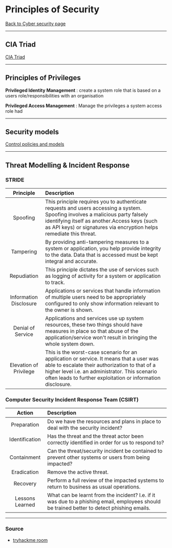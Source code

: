 # Principles of Security
[Back to Cyber security page](Cyber%20security.md)
- --
## CIA Triad
[CIA Triad](CIA%20Triad.md)
- --
##  Principles of Privileges
**Privileged Identity Management** : create a system role that is based on a users role/responsibilities with an organisation

**Privileged Access Management** : Manage the privileges a system access role had
- --
## Security models
[Control policies and models](Control%20policies%20and%20models.md)
- --
## Threat Modelling & Incident Response
 ### **STRIDE** 
|Principle|Description|
|:-:|:-|
|Spoofing|This principle requires you to authenticate requests and users accessing a system. Spoofing involves a malicious party falsely identifying itself as another.Access keys (such as API keys) or signatures via encryption helps remediate this threat.|
|Tampering	|By providing anti-tampering measures to a system or application, you help provide integrity to the data. Data that is accessed must be kept integral and accurate.|
|Repudiation|This principle dictates the use of services such as logging of activity for a system or application to track.|
|Information Disclosure|Applications or services that handle information of multiple users need to be appropriately configured to only show information relevant to the owner is shown.|
|Denial of Service|Applications and services use up system resources, these two things should have measures in place so that abuse of the application/service won't result in bringing the whole system down.|
|Elevation of Privilege|This is the worst-case scenario for an application or service. It means that a user was able to escalate their authorization to that of a higher level i.e. an administrator. This scenario often leads to further exploitation or information disclosure.|


### Computer Security Incident Response Team (CSIRT)
|Action|Description|
|:-:|:-|
|Preparation|Do we have the resources and plans in place to deal with the security incident?|
|Identification|Has the threat and the threat actor been correctly identified in order for us to respond to?|
|Containment|Can the threat/security incident be contained to prevent other systems or users from being impacted?|
|Eradication|Remove the active threat.|
|Recovery |Perform a full review of the impacted systems to return to business as usual operations.|
|Lessons Learned|What can be learnt from the incident? I.e. if it was due to a phishing email, employees should be trained better to detect phishing emails.|
- --
### Source
- [tryhackme room](https://tryhackme.com/room/principlesofsecurity)
